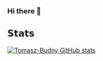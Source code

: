 ### Hi there 👋

## 𝗦𝘁𝗮𝘁𝘀
[![Tomasz-Budny GitHub stats](https://github-readme-stats.vercel.app/api?username=Tomasz-Budny)](https://github.com/Tomasz-Budny/github-readme-stats&show_icons=true&theme=dark)
